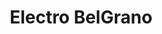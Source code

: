 ---
title: "Electro BelGrano"
url: /ciudad-autonoma-de-buenos-aires/electro-belgrano/
shop: Elektronik
---